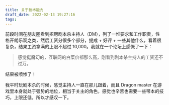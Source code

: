 ```yaml
---
title: 关于技术能力
draft_date: 2022-02-13 19:27:16
tags:
---
```


前段时间在朋友圈看到招聘剧本杀主持人（DM），列了一堆要求和工作职责，性格开朗乐观之类，然后工资分很多个部分，提成 + 好评 + 一些其他什么，看着很复杂，结果工资拿满的上限不超过 10,000。我就在一个论坛上感慨了一下：

>感觉挺魔幻的，互联网的白菜价都那么高，刚看到剧本杀主持人的工资还不过万。

结果被喷惨了！

我平时玩剧本杀的时候，感觉主持人一直在那儿跟着，而且 Dragon master 在游戏里本身就处于强势的地位，相当于关主的角色，感觉也辛苦也需要一些带本的技巧，上限还低，所以才感叹一下。


